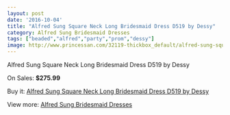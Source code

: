 ```yaml
---
layout: post
date: '2016-10-04'
title: "Alfred Sung Square Neck Long Bridesmaid Dress D519 by Dessy"
category: Alfred Sung Bridesmaid Dresses
tags: ["beaded","alfred","party","prom","dessy"]
image: http://www.princessan.com/32119-thickbox_default/alfred-sung-square-neck-long-bridesmaid-dress-d519-by-dessy.jpg
---
```

Alfred Sung Square Neck Long Bridesmaid Dress D519 by Dessy

On Sales: **$275.99**
<a href="https://www.princessan.com/en/14697-alfred-sung-square-neck-long-bridesmaid-dress-d519-by-dessy.html"><amp-img layout="responsive" width="600" height="600" src="//www.princessan.com/32119-thickbox_default/alfred-sung-square-neck-long-bridesmaid-dress-d519-by-dessy.jpg" alt="Alfred Sung Square Neck Long Bridesmaid Dress D519 by Dessy 0" /></a>

Buy it: [Alfred Sung Square Neck Long Bridesmaid Dress D519 by Dessy](https://www.princessan.com/en/14697-alfred-sung-square-neck-long-bridesmaid-dress-d519-by-dessy.html "Alfred Sung Square Neck Long Bridesmaid Dress D519 by Dessy")

View more: [Alfred Sung Bridesmaid Dresses](https://www.princessan.com/en/107- "Alfred Sung Bridesmaid Dresses")